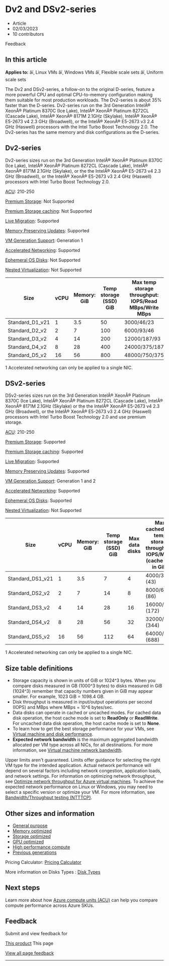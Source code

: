 # Dv2 and DSv2-series

* Article
* 02/03/2023
* 10 contributors

Feedback

## In this article

**Applies to:** âï¸ Linux VMs âï¸ Windows VMs âï¸ Flexible scale sets âï¸ Uniform scale sets

The Dv2 and DSv2-series, a follow-on to the original D-series, feature a more powerful CPU and optimal CPU-to-memory configuration making them suitable for most production workloads. The Dv2-series is about 35% faster than the D-series. Dv2-series run on the 3rd Generation IntelÂ® XeonÂ® Platinum 8370C (Ice Lake), IntelÂ® XeonÂ® Platinum 8272CL (Cascade Lake), IntelÂ® XeonÂ® 8171M 2.1GHz (Skylake), IntelÂ® XeonÂ® E5-2673 v4 2.3 GHz (Broadwell), or the IntelÂ® XeonÂ® E5-2673 v3 2.4 GHz (Haswell) processors with the Intel Turbo Boost Technology 2.0. The Dv2-series has the same memory and disk configurations as the D-series.

## Dv2-series

Dv2-series sizes run on the 3rd Generation IntelÂ® XeonÂ® Platinum 8370C (Ice Lake), IntelÂ® XeonÂ® Platinum 8272CL (Cascade Lake), IntelÂ® XeonÂ® 8171M 2.1GHz (Skylake), or the the IntelÂ® XeonÂ® E5-2673 v4 2.3 GHz (Broadwell), or the IntelÂ® XeonÂ® E5-2673 v3 2.4 GHz (Haswell) processors with Intel Turbo Boost Technology 2.0.

[ACU](acu): 210-250  

[Premium Storage](premium-storage-performance): Not Supported  

[Premium Storage caching](premium-storage-performance): Not Supported  

[Live Migration](maintenance-and-updates): Supported  

[Memory Preserving Updates](maintenance-and-updates): Supported  

[VM Generation Support](generation-2): Generation 1  

[Accelerated Networking](../virtual-network/create-vm-accelerated-networking-cli): Supported   

[Ephemeral OS Disks](ephemeral-os-disks): Not Supported   

[Nested Virtualization](/en-us/virtualization/hyper-v-on-windows/user-guide/nested-virtualization): Not Supported   

| Size | vCPU | Memory: GiB | Temp storage (SSD) GiB | Max temp storage throughput: IOPS/Read MBps/Write MBps | Max data disks | Throughput: IOPS | Max NICs | Expected network bandwidth (Mbps) |
| --- | --- | --- | --- | --- | --- | --- | --- | --- |
| Standard\_D1\_v21 | 1 | 3.5 | 50 | 3000/46/23 | 4 | 4x500 | 2 | 750 |
| Standard\_D2\_v2 | 2 | 7 | 100 | 6000/93/46 | 8 | 8x500 | 2 | 1500 |
| Standard\_D3\_v2 | 4 | 14 | 200 | 12000/187/93 | 16 | 16x500 | 4 | 3000 |
| Standard\_D4\_v2 | 8 | 28 | 400 | 24000/375/187 | 32 | 32x500 | 8 | 6000 |
| Standard\_D5\_v2 | 16 | 56 | 800 | 48000/750/375 | 64 | 64x500 | 8 | 12000 |

1 Accelerated networking can only be applied to a single NIC.

## DSv2-series

DSv2-series sizes run on the 3rd Generation IntelÂ® XeonÂ® Platinum 8370C (Ice Lake), IntelÂ® XeonÂ® Platinum 8272CL (Cascade Lake), IntelÂ® XeonÂ® 8171M 2.1GHz (Skylake) or the the IntelÂ® XeonÂ® E5-2673 v4 2.3 GHz (Broadwell), or the IntelÂ® XeonÂ® E5-2673 v3 2.4 GHz (Haswell) processors with Intel Turbo Boost Technology 2.0 and use premium storage.

[ACU](acu): 210-250  

[Premium Storage](premium-storage-performance): Supported  

[Premium Storage caching](premium-storage-performance): Supported  

[Live Migration](maintenance-and-updates): Supported  

[Memory Preserving Updates](maintenance-and-updates): Supported  

[VM Generation Support](generation-2): Generation 1 and 2  

[Accelerated Networking](../virtual-network/create-vm-accelerated-networking-cli): Supported   

[Ephemeral OS Disks](ephemeral-os-disks): Supported   

[Nested Virtualization](/en-us/virtualization/hyper-v-on-windows/user-guide/nested-virtualization): Not Supported   

| Size | vCPU | Memory: GiB | Temp storage (SSD) GiB | Max data disks | Max cached and temp storage throughput: IOPS/MBps (cache size in GiB) | Max uncached disk throughput: IOPS/MBps | Max NICs | Expected network bandwidth (Mbps) |
| --- | --- | --- | --- | --- | --- | --- | --- | --- |
| Standard\_DS1\_v21 | 1 | 3.5 | 7 | 4 | 4000/32 (43) | 3200/48 | 2 | 750 |
| Standard\_DS2\_v2 | 2 | 7 | 14 | 8 | 8000/64 (86) | 6400/96 | 2 | 1500 |
| Standard\_DS3\_v2 | 4 | 14 | 28 | 16 | 16000/128 (172) | 12800/192 | 4 | 3000 |
| Standard\_DS4\_v2 | 8 | 28 | 56 | 32 | 32000/256 (344) | 25600/384 | 8 | 6000 |
| Standard\_DS5\_v2 | 16 | 56 | 112 | 64 | 64000/512 (688) | 51200/768 | 8 | 12000 |

1 Accelerated networking can only be applied to a single NIC.

## Size table definitions

* Storage capacity is shown in units of GiB or 1024^3 bytes. When you compare disks measured in GB (1000^3 bytes) to disks measured in GiB (1024^3) remember that capacity numbers given in GiB may appear smaller. For example, 1023 GiB = 1098.4 GB.
* Disk throughput is measured in input/output operations per second (IOPS) and MBps where MBps = 10^6 bytes/sec.
* Data disks can operate in cached or uncached modes. For cached data disk operation, the host cache mode is set to **ReadOnly** or **ReadWrite**. For uncached data disk operation, the host cache mode is set to **None**.
* To learn how to get the best storage performance for your VMs, see [Virtual machine and disk performance](disks-performance).
* **Expected network bandwidth** is the maximum aggregated bandwidth allocated per VM type across all NICs, for all destinations. For more information, see [Virtual machine network bandwidth](../virtual-network/virtual-machine-network-throughput).

Upper limits aren't guaranteed. Limits offer guidance for selecting the right VM type for the intended application. Actual network performance will depend on several factors including network congestion, application loads, and network settings. For information on optimizing network throughput, see [Optimize network throughput for Azure virtual machines](../virtual-network/virtual-network-optimize-network-bandwidth). To achieve the expected network performance on Linux or Windows, you may need to select a specific version or optimize your VM. For more information, see [Bandwidth/Throughput testing (NTTTCP)](../virtual-network/virtual-network-bandwidth-testing).

## Other sizes and information

* [General purpose](sizes-general)
* [Memory optimized](sizes-memory)
* [Storage optimized](sizes-storage)
* [GPU optimized](sizes-gpu)
* [High performance compute](sizes-hpc)
* [Previous generations](sizes-previous-gen)

Pricing Calculator: [Pricing Calculator](https://azure.microsoft.com/pricing/calculator/)

More information on Disks Types : [Disk Types](disks-types#ultra-disks)

## Next steps

Learn more about how [Azure compute units (ACU)](acu) can help you compare compute performance across Azure SKUs.

## Feedback

Submit and view feedback for

[This product](https://feedback.azure.com/d365community/forum/ec2f1827-be25-ec11-b6e6-000d3a4f0f1c)
This page

[View all page feedback](https://github.com/MicrosoftDocs/azure-docs/issues)

---
